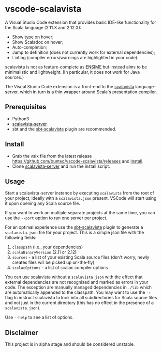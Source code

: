 # vscode-scalavista

A Visual Studio Code extension that provides basic IDE-like functionality for the Scala language (2.11.X and 2.12.X):

* Show type on hover;
* Show Scaladoc on hover;
* Auto-completion;
* Jump to definition (does not currently work for external dependencies);
* Linting (compiler errors/warnings are highlighted in your code).

scalavista is not as feature-complete as [ENSIME](https://github.com/ensime) but instead aims 
to be minimalistic and lightweight. (In particular, it does not work for Java sources.)

The Visual Studio Code extension is a front-end to the [scalavista](https://github.com/buntec/scalavista) language-server, 
which in turn is a thin wrapper around Scala's presentation compiler.

## Prerequisites

* Python3
* [scalavista-server](https://github.com/buntec/scalavista-server).
* sbt and the [sbt-scalavista](https://github.com/buntec/sbt-scalavista) plugin are recommended. 

## Install 

* Grab the vsix file from the latest release https://github.com/buntec/vscode-scalavista/releases 
and [install](https://code.visualstudio.com/docs/editor/extension-gallery#_install-from-a-vsix).
* Clone [scalavista-server](https://github.com/buntec/scalavista-server) and run the install script.

## Usage

Start a scalavista-server instance by executing `scalavista` from the root of your project, 
ideally with a `scalavista.json` present. 
VSCode will start using it upon opening any Scala source file.

If you want to work on multiple separate projects at the same time, 
you can use the `--port` option to run one server per project. 

For an optimal experience use the [sbt-scalavista](https://github.com/buntec/sbt-scalavista) plugin 
to generate a `scalavista.json` file for your project. This is a simple json file with the following fields:

1. `classpath` (i.e., your dependencies)
1. `scalaBinaryVersion` (2.11 or 2.12)
1. `sources` - a list of your existing Scala source files (don't worry, newly creates files will be picked up on-the-fly)
1. `scalacOptions` - a list of scalac compiler options

You can use scalavista without a `scalavista.json` with the effect that external dependencies are 
not recognized and marked as errors in your code. The exception are manually managed dependencies in `./lib` which are
automatically appended to the classpath. You may want to use the `-r` flag to instruct scalavista to look into all
subdirectories for Scala source files and not just in the current directory (this has no effect in the presence of a
`scalavista.json`). 

Use `--help` to see a list of options.

## Disclaimer

This project is in alpha stage and should be considered unstable. 
